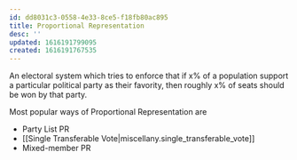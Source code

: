 ```yaml
---
id: dd8031c3-0558-4e33-8ce5-f18fb80ac895
title: Proportional Representation
desc: ''
updated: 1616191799095
created: 1616191767535
---
```


An electoral system which tries to enforce that if x% of a population support a
particular political party as their favority, then roughly x% of seats should be
won by that party.

Most popular ways of Proportional Representation are

* Party List PR
* [[Single Transferable Vote|miscellany.single_transferable_vote]]
* Mixed-member PR

